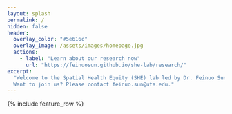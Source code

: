 ```yaml
---
layout: splash
permalink: /
hidden: false
header:
  overlay_color: "#5e616c"
  overlay_image: /assets/images/homepage.jpg
  actions:
    - label: "Learn about our research now"
      url: "https://feinuosun.github.io/she-lab/research/"
excerpt: 
  "Welcome to the Spatial Health Equity (SHE) lab led by Dr. Feinuo Sun at UTA. We are dedicated to addressing spatial disparities in population health outcomes, with a particular focus on chronic pain and its associated consequences such as disability and substance addiction. Our current research aims to understand the multifaceted spatial dimensions (e.g., rural/urban, natural environments, policies, and neighborhood features) that shape pain disparities at both individual and ecological levels.
  Want to join us? Please contact feinuo.sun@uta.edu."
---
```


{% include feature_row %}
